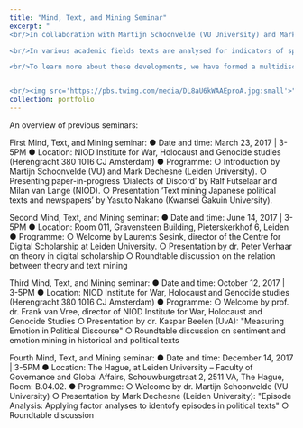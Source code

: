 ```yaml
---
title: "Mind, Text, and Mining Seminar"
excerpt: "
<br/>In collaboration with Martijn Schoonvelde (VU University) and Mark Dechesne (Leiden University) I am organizing a frequently recurring seminar on the quantitative analysis of large text corpora. 

<br/>In various academic fields texts are analysed for indicators of speaker personality, or speaker emotions like disgust, anger, and happiness: concepts which have been shown to drive political behaviour or to represent opinions, attitudes or emotionality in relation to certain topics. Quantitative analysis or ‘mining’ of these psychological constructs in the study of historical, social, and political phenomena is burgeoning.

<br/>To learn more about these developments, we have formed a multidisciplinary group of interested and active researchers in the Netherlands by means of a regularly occurring seminar in which best practices in applied work, new methodologies, and substantive new findings are exchanged and discussed. We aim for a group of committed members who intend to participate on a regular basis.


<br/><img src='https://pbs.twimg.com/media/DL8aU6kWAAEproA.jpg:small'>"
collection: portfolio
---
```


An overview of previous seminars:


First Mind, Text, and Mining seminar:
● Date and time: March 23, 2017 | 3-5PM
● Location: NIOD Institute for War, Holocaust and Genocide studies (Herengracht 380 1016 CJ Amsterdam)
● Programme:
○ Introduction by Martijn Schoonvelde (VU) and Mark Dechesne (Leiden University).
○ Presenting paper-in-progress ‘Dialects of Discord’ by Ralf Futselaar and Milan van Lange (NIOD).
○ Presentation ‘Text mining Japanese political texts and newspapers’ by Yasuto Nakano (Kwansei Gakuin University).

Second Mind, Text, and Mining seminar:
● Date and time: June 14, 2017 | 3-5PM
● Location: Room 011, Gravensteen Building, Pieterskerkhof 6, Leiden
● Programme:
○ Welcome by Laurents Sesink, director of the Centre for Digital Scholarship at Leiden University.
○ Presentation by dr. Peter Verhaar on theory in digital scholarship
○ Roundtable discussion on the relation between theory and text mining

 
Third Mind, Text, and Mining seminar:
● Date and time: October 12, 2017 | 3-5PM
● Location: NIOD Institute for War, Holocaust and Genocide studies (Herengracht 380 1016 CJ Amsterdam)
● Programme:
○ Welcome by prof. dr. Frank van Vree, director of NIOD Institute for War, Holocaust and Genocide Studies
○ Presentation by dr. Kaspar Beelen (UvA): "Measuring Emotion in Political Discourse"
○ Roundtable discussion on sentiment and emotion mining in historical and political texts 

Fourth Mind, Text, and Mining seminar:
● Date and time: December 14, 2017 | 3-5PM
● Location: The Hague, at Leiden University – Faculty of Governance and Global Affairs, Schouwburgstraat 2, 2511 VA, The Hague, Room: B.04.02.
● Programme:
○ Welcome by dr. Martijn Schoonvelde (VU University)
○ Presentation by Mark Dechesne (Leiden University): "Episode Analysis: Applying factor analyses to identofy episodes in political texts" 
○ Roundtable discussion

